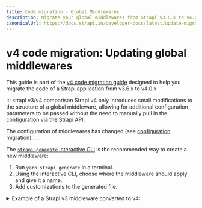 ```yaml
---
title: Code migration - Global Middlewares
description: Migrate your global middlewares from Strapi v3.6.x to v4.0.x with step-by-step instructions
canonicalUrl: https://docs.strapi.io/developer-docs/latest/update-migration-guides/migration-guides/v4/code/backend/global-middlewares.html
---
```


# v4 code migration: Updating global middlewares

This guide is part of the [v4 code migration guide](/dev-docs/migration-guides/code-migration.md) designed to help you migrate the code of a Strapi application from v3.6.x to v4.0.x


::: strapi v3/v4 comparison
Strapi v4 only introduces small modifications to the structure of a global middleware, allowing for additional configuration parameters to be passed without the need to manually pull in the configuration via the Strapi API.

The configuration of middlewares has changed (see [configuration migration](/dev-docs/migration-guides/code/configuration#middlewares-configuration)).
:::

The [`strapi generate` interactive CLI](/dev-docs/cli#strapi-generate) is the recommended way to create a new middleware:

1. Run `yarn strapi generate` in a terminal.
2. Using the interactive CLI, choose where the middleware should apply and give it a name.
3. Add customizations to the generated file.

<details> 
<summary>Example of a Strapi v3 middleware converted to v4:</summary>

```js title="path: ./my-custom-packages/my-custom-middleware/lib/index.js"

module.exports = async (ctx, next) => {
  const start = Date.now();

  await next();

  const delta = Math.ceil(Date.now() - start);
  ctx.set('X-Response-Time', delta + 'ms');
};
```

The Strapi v3 global middleware example above should be converted to a Strapi v4 middleware using the following code:

```jsx title="path: ./src/middlewares/my-custom-middleware.js"

module.exports = (config, { strapi }) => {
  return async (ctx, next) => {
    const start = Date.now();

    await next();

    const delta = Math.ceil(Date.now() - start);

    let headerName = config.headerName || 'X-Response-Time';
    ctx.set(headerName, delta + 'ms');
  };
};
```

</details>
